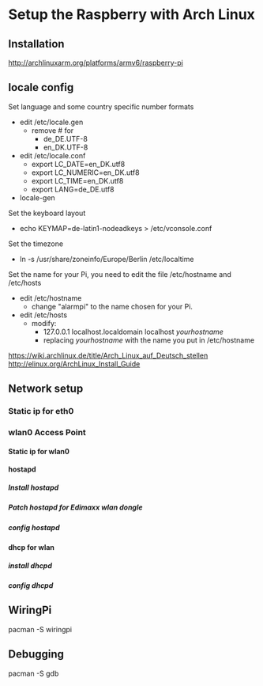 # Setup the Raspberry with Arch Linux
## Installation
<http://archlinuxarm.org/platforms/armv6/raspberry-pi>
## locale config
Set language and some country specific number formats

- edit /etc/locale.gen
    - remove # for
		- de_DE.UTF-8
		- en_DK.UTF-8 
- edit /etc/locale.conf
    - export LC_DATE=en_DK.utf8
    - export LC_NUMERIC=en_DK.utf8
    - export LC_TIME=en_DK.utf8
    - export LANG=de_DE.utf8
- locale-gen

Set the keyboard layout

- echo KEYMAP=de-latin1-nodeadkeys > /etc/vconsole.conf

Set the timezone

- ln -s /usr/share/zoneinfo/Europe/Berlin /etc/localtime

Set the name for your Pi, you need to edit the file /etc/hostname and /etc/hosts 

- edit /etc/hostname 
	- change "alarmpi" to the name chosen for your Pi. 
- edit /etc/hosts
	- modify:
		- 127.0.0.1 localhost.localdomain localhost *yourhostname*
		- replacing *yourhostname* with the name you put in /etc/hostname

<https://wiki.archlinux.de/title/Arch_Linux_auf_Deutsch_stellen>
<http://elinux.org/ArchLinux_Install_Guide>
## Network setup
### Static ip for eth0
### wlan0 Access Point
#### Static ip for wlan0
#### hostapd
##### Install hostapd
##### Patch hostapd for Edimaxx wlan dongle
##### config hostapd
#### dhcp for wlan
##### install dhcpd
##### config dhcpd

## WiringPi
pacman -S wiringpi

## Debugging
pacman -S gdb
